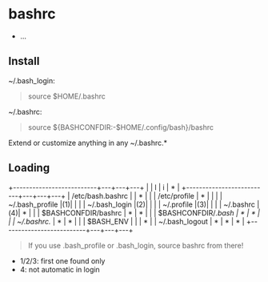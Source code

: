 bashrc
======

- ...

Install
-------

~/.bash_login:

> source $HOME/.bashrc

~/.bashrc:

> source ${BASHCONFDIR:-$HOME/.config/bash}/bashrc

Extend or customize anything in any ~/.bashrc.*

Loading
-------

+--------------------------+---+---+---+
|                          | l | i | * |
+--------------------------+---+---+---+
| /etc/bash.bashrc         |   | * |   |
| /etc/profile             | * |   |   |
| ~/.bash_profile          |(1)|   |   |
| ~/.bash_login            |(2)|   |   |
| ~/.profile               |(3)|   |   |
| ~/.bashrc                |(4)| * |   |
| $BASHCONFDIR/bashrc      | * | * |   |
|   $BASHCONFDIR/*.bash    | * | * |   |
|   ~/.bashrc.*            | * | * |   |
| $BASH_ENV                |   |   | * |
| ~/.bash_logout           | * | * | * |
+--------------------------+---+---+---+

> If you use .bash_profile or .bash_login, source bashrc from there!

* 1/2/3: first one found only
* 4: not automatic in login
